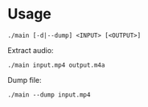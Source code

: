 # Usage

    ./main [-d|--dump] <INPUT> [<OUTPUT>]

Extract audio:

    ./main input.mp4 output.m4a

Dump file:

    ./main --dump input.mp4

